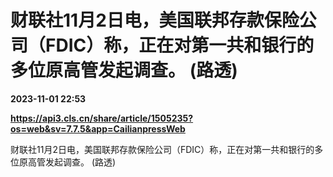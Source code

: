 # 财联社11月2日电，美国联邦存款保险公司（FDIC）称，正在对第一共和银行的多位原高管发起调查。 (路透)

**2023-11-01 22:53**

**https://api3.cls.cn/share/article/1505235?os=web&sv=7.7.5&app=CailianpressWeb**

财联社11月2日电，美国联邦存款保险公司（FDIC）称，正在对第一共和银行的多位原高管发起调查。 (路透)